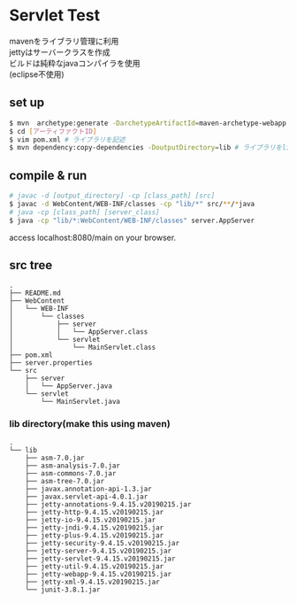 # Servlet Test

mavenをライブラリ管理に利用  
jettyはサーバークラスを作成  
ビルドは純粋なjavaコンパイラを使用  
(eclipse不使用)  

## set up

```bash
$ mvn  archetype:generate -DarchetypeArtifactId=maven-archetype-webapp # webapp用 コマンド
$ cd [アーティファクトID]
$ vim pom.xml # ライブラリを記述
$ mvn dependency:copy-dependencies -DoutputDirectory=lib # ライブラリをlibディレクトリにダウンロード
```

## compile & run

```bash
# javac -d [output_directory] -cp [class_path] [src]
$ javac -d WebContent/WEB-INF/classes -cp "lib/*" src/**/*java
# java -cp [class_path] [server_class]
$ java -cp "lib/*:WebContent/WEB-INF/classes" server.AppServer
```
access localhost:8080/main on your browser.

## src tree

```none
.
├── README.md
├── WebContent
│   └── WEB-INF
│       └── classes
│           ├── server
│           │   └── AppServer.class
│           └── servlet
│               └── MainServlet.class
├── pom.xml
├── server.properties
└── src
    ├── server
    │   └── AppServer.java
    └── servlet
        └── MainServlet.java
```

### lib directory(make this using maven)

```none
.
└── lib
    ├── asm-7.0.jar
    ├── asm-analysis-7.0.jar
    ├── asm-commons-7.0.jar
    ├── asm-tree-7.0.jar
    ├── javax.annotation-api-1.3.jar
    ├── javax.servlet-api-4.0.1.jar
    ├── jetty-annotations-9.4.15.v20190215.jar
    ├── jetty-http-9.4.15.v20190215.jar
    ├── jetty-io-9.4.15.v20190215.jar
    ├── jetty-jndi-9.4.15.v20190215.jar
    ├── jetty-plus-9.4.15.v20190215.jar
    ├── jetty-security-9.4.15.v20190215.jar
    ├── jetty-server-9.4.15.v20190215.jar
    ├── jetty-servlet-9.4.15.v20190215.jar
    ├── jetty-util-9.4.15.v20190215.jar
    ├── jetty-webapp-9.4.15.v20190215.jar
    ├── jetty-xml-9.4.15.v20190215.jar
    └── junit-3.8.1.jar

```
